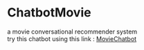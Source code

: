 # ChatbotMovie
a movie conversational recommender system<br/>
try this chatbot using this link : [MovieChatbot](t.me/KenMovieBot)
